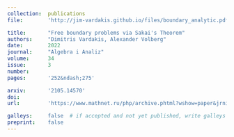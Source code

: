 ```yaml
---
collection:  publications
file:        'http://jim-vardakis.github.io/files/boundary_analytic.pdf'

title:       "Free boundary problems via Sakai's Theorem"
authors:     "Dimitris Vardakis, Alexander Volberg"
date:        2022
journal:     "Algebra i Analiz"
volume:      34
issue:       3
number:      
pages:       '252&ndash;275'

arxiv:       '2105.14570'
doi:         
url:         'https://www.mathnet.ru/php/archive.phtml?wshow=paper&jrnid=aa&paperid=1818&option_lang=eng'

galleys:     false  # if accepted and not yet published, write galleys = true
preprint:    false
---
```

